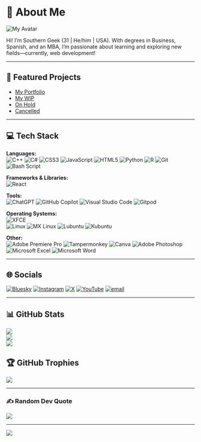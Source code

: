 # 💫 About Me
![My Avatar](https://github.com/user-attachments/assets/1c02cbb1-cd20-45be-8f8f-021ca5f12a7e)


Hi! I’m Southern Geek (31 | He/him | USA). With degrees in Business, Spanish, and an MBA, I’m passionate about learning and exploring new fields—currently, web development!

---

## 🚀 Featured Projects
- [My Portfolio](https://github.com/Southern-Geek/Full-Portfolio)
- [My WIP](https://github.com/Southern-Geek/The-WIP-Zone)
- [On Hold](https://github.com/Southern-Geek/The-On-Hold-Zone)
- [Cancelled](https://github.com/Southern-Geek/The-Cancelled-Zone)

---

## 💻 Tech Stack

**Languages:**  
![C++](https://img.shields.io/badge/c++-%2300599C.svg?style=plastic&logo=c%2B%2B&logoColor=white) ![C#](https://img.shields.io/badge/c%23-%23239120.svg?style=plastic&logo=csharp&logoColor=white) ![CSS3](https://img.shields.io/badge/css3-%231572B6.svg?style=plastic&logo=css3&logoColor=white) ![JavaScript](https://img.shields.io/badge/javascript-%23323330.svg?style=plastic&logo=javascript&logoColor=%23F7DF1E) ![HTML5](https://img.shields.io/badge/html5-%23E34F26.svg?style=plastic&logo=html5&logoColor=white) ![Python](https://img.shields.io/badge/python-3670A0?style=plastic&logo=python&logoColor=ffdd54) ![R](https://img.shields.io/badge/r-%23276DC3.svg?style=plastic&logo=r&logoColor=white) ![Git](https://img.shields.io/badge/git-%23F05033.svg?style=plastic&logo=git&logoColor=white)  ![Bash Script](https://img.shields.io/badge/bash_script-%23121011.svg?style=plastic&logo=gnu-bash&logoColor=white)

**Frameworks & Libraries:**  
![React](https://img.shields.io/badge/react-%2320232a.svg?style=plastic&logo=react&logoColor=%2361DAFB) 

**Tools:**  
![ChatGPT](https://img.shields.io/badge/chatGPT-74aa9c?style=for-the-badge&logo=openai&logoColor=white) ![GitHub Copilot](https://img.shields.io/badge/github_copilot-8957E5?style=for-the-badge&logo=github-copilot&logoColor=white) ![Visual Studio Code](https://img.shields.io/badge/Visual%20Studio%20Code-0078d7.svg?style=for-the-badge&logo=visual-studio-code&logoColor=white) ![Gitpod](https://img.shields.io/badge/gitpod-f06611.svg?style=for-the-badge&logo=gitpod&logoColor=white)

**Operating Systems:**  
![XFCE](https://img.shields.io/badge/XFCE-%232284F2.svg?style=plastic&logo=xfce&logoColor=white)  
![Linux](https://img.shields.io/badge/Linux-FCC624?style=for-the-badge&logo=linux&logoColor=black) ![MX Linux](https://img.shields.io/badge/-MX%20Linux-%23000000?style=for-the-badge&logo=MXlinux&logoColor=white) ![Lubuntu](https://img.shields.io/badge/-Lubuntu-%230065C2?style=for-the-badge&logo=lubuntu&logoColor=white) ![Kubuntu](https://img.shields.io/badge/-KUbuntu-%230079C1?style=for-the-badge&logo=kubuntu&logoColor=white) 

**Other:**  
 ![Adobe Premiere Pro](https://img.shields.io/badge/Adobe%20Premiere%20Pro-9999FF.svg?style=plastic&logo=Adobe%20Premiere%20Pro&logoColor=white) ![Tampermonkey](https://img.shields.io/badge/tampermonkey-%2300485B.svg?style=plastic&logo=tampermonkey&logoColor=white) ![Canva](https://img.shields.io/badge/Canva-%2300C4CC.svg?style=plastic&logo=Canva&logoColor=white) ![Adobe Photoshop](https://img.shields.io/badge/adobe%20photoshop-%2331A8FF.svg?style=plastic&logo=adobe%20photoshop&logoColor=white) ![Microsoft Excel](https://img.shields.io/badge/Microsoft_Excel-217346?style=for-the-badge&logo=microsoft-excel&logoColor=white) ![Microsoft Word](https://img.shields.io/badge/Microsoft_Word-2B579A?style=for-the-badge&logo=microsoft-word&logoColor=white) 

 
---

## 🌐 Socials

[![Bluesky](https://img.shields.io/badge/bluesky-0285FF?style=for-the-badge&logo=bluesky&logoColor=%23FFFFFF)](https://bsky.app/profile/southerngeek.bsky.social‬) [![Instagram](https://img.shields.io/badge/Instagram-%23E4405F.svg?logo=Instagram&logoColor=white)](https://instagram.com/southerngeek94) [![X](https://img.shields.io/badge/X-black.svg?logo=X&logoColor=white)](https://x.com/southern_geek94) [![YouTube](https://img.shields.io/badge/YouTube-%23FF0000.svg?logo=YouTube&logoColor=white)](https://youtube.com/@SouthernGeek-94) [![email](https://img.shields.io/badge/Email-D14836?logo=gmail&logoColor=white)](mailto:southerngeek94@gmail.com) 

---

## 📊 GitHub Stats

![](https://github-readme-stats.vercel.app/api?username=Southern-Geek&theme=dark&hide_border=false&include_all_commits=false&count_private=false)<br/>
![](https://nirzak-streak-stats.vercel.app/?user=Southern-Geek&theme=dark&hide_border=false)<br/>
![](https://github-readme-stats.vercel.app/api/top-langs/?username=Southern-Geek&theme=dark&hide_border=false&include_all_commits=false&count_private=false&layout=compact)


## 🏆 GitHub Trophies

![](https://github-profile-trophy.vercel.app/?username=Southern-Geek&theme=shadow_red&no-frame=false&no-bg=true&margin-w=4)

---

### ✍️ Random Dev Quote

[![](https://visitcount.itsvg.in/api?id=Southern-Geek&icon=9&color=4)](https://visitcount.itsvg.in)

---

[![](https://visitcount.itsvg.in/api?id=southern-geek&icon=0&color=0)](https://visitcount.itsvg.in)
